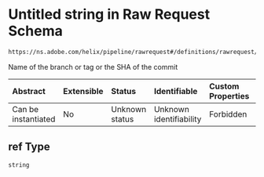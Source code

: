 # Untitled string in Raw Request Schema

```txt
https://ns.adobe.com/helix/pipeline/rawrequest#/definitions/rawrequest/properties/params/properties/ref
```

Name of the branch or tag or the SHA of the commit

| Abstract            | Extensible | Status         | Identifiable            | Custom Properties | Additional Properties | Access Restrictions | Defined In                                                               |
| :------------------ | :--------- | :------------- | :---------------------- | :---------------- | :-------------------- | :------------------ | :----------------------------------------------------------------------- |
| Can be instantiated | No         | Unknown status | Unknown identifiability | Forbidden         | Allowed               | none                | [rawrequest.schema.json*](rawrequest.schema.json "open original schema") |

## ref Type

`string`
